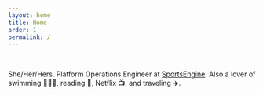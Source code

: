 ```yaml
---
layout: home
title: Home
order: 1
permalink: /
---
```


<br>

She/Her/Hers. Platform Operations Engineer at <a href="https://www.sportsengine.com/solutions/" target="_blank">SportsEngine</a>. Also a lover of swimming 🏊🏻‍♀️, reading 📖, Netflix 📺, and traveling ✈️.
